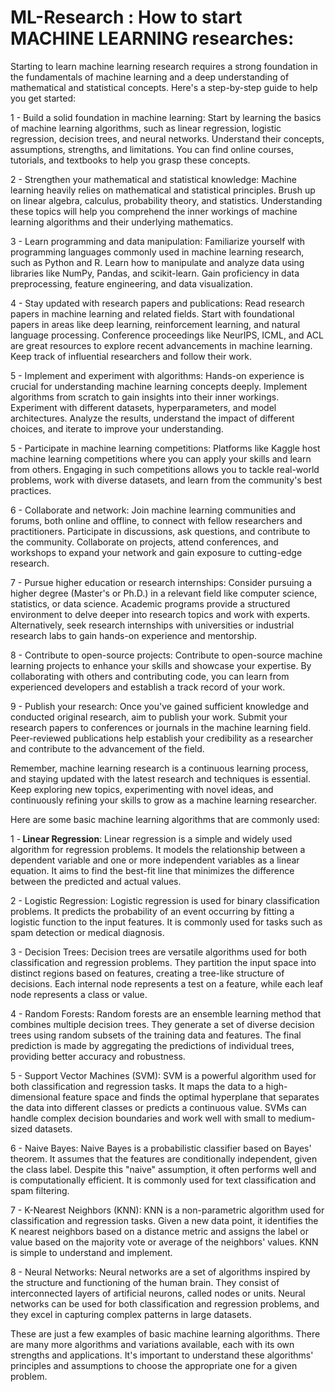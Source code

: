 # ML-Research : How to start MACHINE LEARNING researches:
Starting to learn machine learning research requires a strong foundation in the fundamentals of machine learning and a deep understanding of mathematical and statistical concepts. Here's a step-by-step guide to help you get started:

1 - Build a solid foundation in machine learning: Start by learning the basics of machine learning algorithms, such as linear regression, logistic regression, decision trees, and neural networks. Understand their concepts, assumptions, strengths, and limitations. You can find online courses, tutorials, and textbooks to help you grasp these concepts.

2 - Strengthen your mathematical and statistical knowledge: Machine learning heavily relies on mathematical and statistical principles. Brush up on linear algebra, calculus, probability theory, and statistics. Understanding these topics will help you comprehend the inner workings of machine learning algorithms and their underlying mathematics.

3 - Learn programming and data manipulation: Familiarize yourself with programming languages commonly used in machine learning research, such as Python and R. Learn how to manipulate and analyze data using libraries like NumPy, Pandas, and scikit-learn. Gain proficiency in data preprocessing, feature engineering, and data visualization.

4 - Stay updated with research papers and publications: Read research papers in machine learning and related fields. Start with foundational papers in areas like deep learning, reinforcement learning, and natural language processing. Conference proceedings like NeurIPS, ICML, and ACL are great resources to explore recent advancements in machine learning. Keep track of influential researchers and follow their work.

5 - Implement and experiment with algorithms: Hands-on experience is crucial for understanding machine learning concepts deeply. Implement algorithms from scratch to gain insights into their inner workings. Experiment with different datasets, hyperparameters, and model architectures. Analyze the results, understand the impact of different choices, and iterate to improve your understanding.

5 - Participate in machine learning competitions: Platforms like Kaggle host machine learning competitions where you can apply your skills and learn from others. Engaging in such competitions allows you to tackle real-world problems, work with diverse datasets, and learn from the community's best practices.

6 - Collaborate and network: Join machine learning communities and forums, both online and offline, to connect with fellow researchers and practitioners. Participate in discussions, ask questions, and contribute to the community. Collaborate on projects, attend conferences, and workshops to expand your network and gain exposure to cutting-edge research.

7 - Pursue higher education or research internships: Consider pursuing a higher degree (Master's or Ph.D.) in a relevant field like computer science, statistics, or data science. Academic programs provide a structured environment to delve deeper into research topics and work with experts. Alternatively, seek research internships with universities or industrial research labs to gain hands-on experience and mentorship.

8 - Contribute to open-source projects: Contribute to open-source machine learning projects to enhance your skills and showcase your expertise. By collaborating with others and contributing code, you can learn from experienced developers and establish a track record of your work.

9 - Publish your research: Once you've gained sufficient knowledge and conducted original research, aim to publish your work. Submit your research papers to conferences or journals in the machine learning field. Peer-reviewed publications help establish your credibility as a researcher and contribute to the advancement of the field.

Remember, machine learning research is a continuous learning process, and staying updated with the latest research and techniques is essential. Keep exploring new topics, experimenting with novel ideas, and continuously refining your skills to grow as a machine learning researcher.



Here are some basic machine learning algorithms that are commonly used:

1 -<b> Linear Regression</b>: Linear regression is a simple and widely used algorithm for regression problems. It models the relationship between a dependent variable and one or more independent variables as a linear equation. It aims to find the best-fit line that minimizes the difference between the predicted and actual values.

2 - Logistic Regression: Logistic regression is used for binary classification problems. It predicts the probability of an event occurring by fitting a logistic function to the input features. It is commonly used for tasks such as spam detection or medical diagnosis.

3 - Decision Trees: Decision trees are versatile algorithms used for both classification and regression problems. They partition the input space into distinct regions based on features, creating a tree-like structure of decisions. Each internal node represents a test on a feature, while each leaf node represents a class or value.

4 - Random Forests: Random forests are an ensemble learning method that combines multiple decision trees. They generate a set of diverse decision trees using random subsets of the training data and features. The final prediction is made by aggregating the predictions of individual trees, providing better accuracy and robustness.

5 - Support Vector Machines (SVM): SVM is a powerful algorithm used for both classification and regression tasks. It maps the data to a high-dimensional feature space and finds the optimal hyperplane that separates the data into different classes or predicts a continuous value. SVMs can handle complex decision boundaries and work well with small to medium-sized datasets.

6 - Naive Bayes: Naive Bayes is a probabilistic classifier based on Bayes' theorem. It assumes that the features are conditionally independent, given the class label. Despite this "naive" assumption, it often performs well and is computationally efficient. It is commonly used for text classification and spam filtering.

7 - K-Nearest Neighbors (KNN): KNN is a non-parametric algorithm used for classification and regression tasks. Given a new data point, it identifies the K nearest neighbors based on a distance metric and assigns the label or value based on the majority vote or average of the neighbors' values. KNN is simple to understand and implement.

8 - Neural Networks: Neural networks are a set of algorithms inspired by the structure and functioning of the human brain. They consist of interconnected layers of artificial neurons, called nodes or units. Neural networks can be used for both classification and regression problems, and they excel in capturing complex patterns in large datasets.

These are just a few examples of basic machine learning algorithms. There are many more algorithms and variations available, each with its own strengths and applications. It's important to understand these algorithms' principles and assumptions to choose the appropriate one for a given problem.
